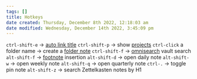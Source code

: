 ```yaml
---
tags: []
title: Hotkeys
date created: Thursday, December 8th 2022, 12:18:03 am
date modified: Wednesday, December 14th 2022, 3:45:09 pm
---
```

`ctrl-shift-e` -> [auto link title](obsidian://show-plugin?id=obsidian-auto-link-title)
`ctrl-shift-p` -> show [projects](obsidian://show-plugin?id=obsidian-projects)
`ctrl-click` a folder name -> create a [folder note](obsidian://show-plugin?id=folder-note-plugin)
`ctrl-shift-f` -> [omnisearch](obsidian://show-plugin?id=omnisearch) vault search
`alt-shift-f` -> [footnote](obsidian://show-plugin?id=obsidian-footnotes) insertion
`alt-shift-d` -> open daily note
`alt-shift-w` -> open weekly note
`alt-shift-q` -> open quarterly note
`ctrl-.` -> toggle pin note
`alt-shift-z` -> search Zettelkasten notes by H1
